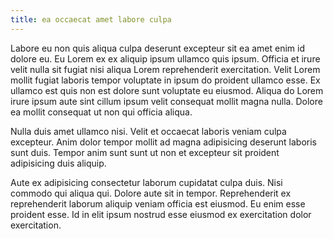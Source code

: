 ```yaml
---
title: ea occaecat amet labore culpa
---
```


Labore eu non quis aliqua culpa deserunt excepteur sit ea amet enim id dolore eu. Eu Lorem ex ex aliquip ipsum ullamco quis ipsum. Officia et irure velit nulla sit fugiat nisi aliqua Lorem reprehenderit exercitation. Velit Lorem mollit fugiat laboris tempor voluptate in ipsum do proident ullamco esse. Ex ullamco est quis non est dolore sunt voluptate eu eiusmod. Aliqua do Lorem irure ipsum aute sint cillum ipsum velit consequat mollit magna nulla. Dolore ea mollit consequat ut non qui officia aliqua.

Nulla duis amet ullamco nisi. Velit et occaecat laboris veniam culpa excepteur. Anim dolor tempor mollit ad magna adipisicing deserunt laboris sunt duis. Tempor anim sunt sunt ut non et excepteur sit proident adipisicing duis aliquip.

Aute ex adipisicing consectetur laborum cupidatat culpa duis. Nisi commodo qui aliqua qui. Dolore aute sit in tempor. Reprehenderit ex reprehenderit laborum aliquip veniam officia est eiusmod. Eu enim esse proident esse. Id in elit ipsum nostrud esse eiusmod ex exercitation dolor exercitation.